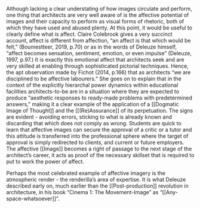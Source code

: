 Although lacking a clear understating of how images circulate and perform, one thing that architects are very well aware of is the affective potential of images and their capacity to perform as visual forms of rhetoric, both of which they have used and abused plenty. At this point, it would be useful to clearly define what is affect. Claire Colebrook gives a very succinct account, affect is different from affection, “an affect is that which would be felt,” (Boumestteer, 2019, p.70) or as in the words of Deleuze himself, “affect becomes sensation, sentiment, emotion, or even impulse” (Deleuze, 1997, p.97.) It is exactly this emotional affect that architects seek and are very skilled at enabling through sophisticated pictorial techniques. Hence, the apt observation made by Fichot (2014, p.166) that as architects “we are disciplined to be affective labourers.” She goes on to explain that in the context of the explicitly hierarchal power dynamics within educational facilities architects-to-be are in a situation where they are expected to produce “aesthetic responses to ready-made problems with predetermined answers,” making it a clear example of the application of a [[Dogmatic Image of Thought]] and the [[(Re)Assurance]] of its perpetuation. The signs are evident - avoiding errors, sticking to what is already known and discarding that which does not comply as wrong. Students are quick to learn that affective images can secure the approval of a critic or a tutor and this attitude is transferred into the professional sphere where the target of approval is simply redirected to clients, and current or future employers. The affective [[Image]] becomes a right of passage to the next stage of the architect’s career, it acts as proof of the necessary skillset that is required to put to work the power of affect.

Perhaps the most celebrated example of affective imagery is the atmospheric render - the renderilla’s area of expertise. It is what Deleuze described early on, much earlier than the [[Post-production]] revolution in architecture, in his book “Cinema 1: The Movement-Image” as “[[Any-space-whatsoever]]”.
